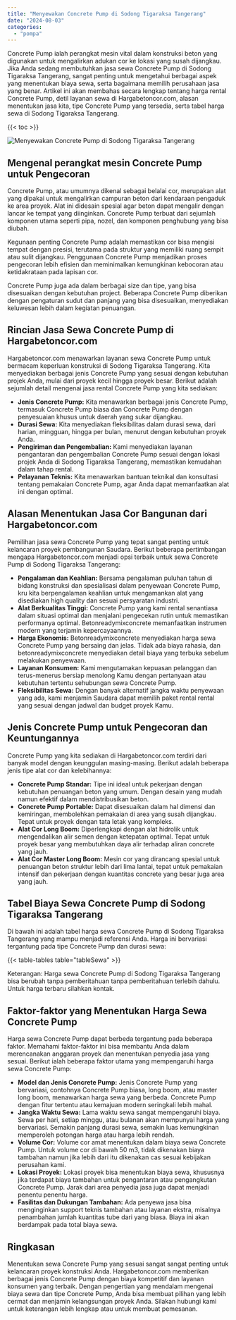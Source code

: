 ```yaml
---
title: "Menyewakan Concrete Pump di Sodong Tigaraksa Tangerang"
date: "2024-08-03"
categories: 
  - "pompa"
---
```




Concrete Pump ialah perangkat mesin vital dalam konstruksi beton yang digunakan untuk mengalirkan adukan cor ke lokasi yang susah dijangkau. Jika Anda sedang membutuhkan jasa sewa Concrete Pump di Sodong Tigaraksa Tangerang, sangat penting untuk mengetahui berbagai aspek yang menentukan biaya sewa, serta bagaimana memilih perusahaan jasa yang benar. Artikel ini akan membahas secara lengkap tentang harga rental Concrete Pump, detil layanan sewa di Hargabetoncor.com, alasan menentukan jasa kita, tipe Concrete Pump yang tersedia, serta tabel harga sewa di Sodong Tigaraksa Tangerang.

{{< toc >}}

![Menyewakan Concrete Pump di Sodong Tigaraksa Tangerang](https://hargareadymixid.github.io/pompa/concrete-pump%20(9).png)

## Mengenal perangkat mesin Concrete Pump untuk Pengecoran

Concrete Pump, atau umumnya dikenal sebagai belalai cor, merupakan alat yang dipakai untuk mengalirkan campuran beton dari kendaraan pengaduk ke area proyek. Alat ini didesain spesial agar beton dapat mengalir dengan lancar ke tempat yang diinginkan. Concrete Pump terbuat dari sejumlah komponen utama seperti pipa, nozel, dan komponen penghubung yang bisa diubah.

Kegunaan penting Concrete Pump adalah memastikan cor bisa mengisi tempat dengan presisi, terutama pada struktur yang memiliki ruang sempit atau sulit dijangkau. Penggunaan Concrete Pump menjadikan proses pengecoran lebih efisien dan meminimalkan kemungkinan kebocoran atau ketidakrataan pada lapisan cor.

Concrete Pump juga ada dalam berbagai size dan tipe, yang bisa disesuaikan dengan kebutuhan project. Beberapa Concrete Pump diberikan dengan pengaturan sudut dan panjang yang bisa disesuaikan, menyediakan keluwesan lebih dalam kegiatan penuangan.

## Rincian Jasa Sewa Concrete Pump di Hargabetoncor.com

Hargabetoncor.com menawarkan layanan sewa Concrete Pump untuk bermacam keperluan konstruksi di Sodong Tigaraksa Tangerang. Kita menyediakan berbagai jenis Concrete Pump yang sesuai dengan kebutuhan projek Anda, mulai dari proyek kecil hingga proyek besar. Berikut adalah sejumlah detail mengenai jasa rental Concrete Pump yang kita sediakan:

- **Jenis Concrete Pump:** Kita menawarkan berbagai jenis Concrete Pump, termasuk Concrete Pump biasa dan Concrete Pump dengan penyesuaian khusus untuk daerah yang sukar dijangkau.
- **Durasi Sewa:** Kita menyediakan fleksibilitas dalam durasi sewa, dari harian, mingguan, hingga per bulan, menurut dengan kebutuhan proyek Anda.
- **Pengiriman dan Pengembalian:** Kami menyediakan layanan pengantaran dan pengembalian Concrete Pump sesuai dengan lokasi projek Anda di Sodong Tigaraksa Tangerang, memastikan kemudahan dalam tahap rental.
- **Pelayanan Teknis:** Kita menawarkan bantuan teknikal dan konsultasi tentang pemakaian Concrete Pump, agar Anda dapat memanfaatkan alat ini dengan optimal.

## Alasan Menentukan Jasa Cor Bangunan dari Hargabetoncor.com

Pemilihan jasa sewa Concrete Pump yang tepat sangat penting untuk kelancaran proyek pembangunan Saudara. Berikut beberapa pertimbangan mengapa Hargabetoncor.com menjadi opsi terbaik untuk sewa Concrete Pump di Sodong Tigaraksa Tangerang:

- **Pengalaman dan Keahlian:** Bersama pengalaman puluhan tahun di bidang konstruksi dan spesialisasi dalam penyewaan Concrete Pump, kru kita berpengalaman keahlian untuk mengamankan alat yang disediakan high quality dan sesuai persyaratan industri.
- **Alat Berkualitas Tinggi:** Concrete Pump yang kami rental senantiasa dalam situasi optimal dan menjalani pengecekan rutin untuk memastikan performanya optimal. Betonreadymixconcrete memanfaatkan instrumen modern yang terjamin kepercayaannya.
- **Harga Ekonomis:** Betonreadymixconcrete menyediakan harga sewa Concrete Pump yang bersaing dan jelas. Tidak ada biaya rahasia, dan betonreadymixconcrete menyediakan detail biaya yang terbuka sebelum melakukan penyewaan.
- **Layanan Konsumen:** Kami mengutamakan kepuasan pelanggan dan terus-menerus bersiap menolong Kamu dengan pertanyaan atau kebutuhan tertentu sehubungan sewa Concrete Pump.
- **Fleksibilitas Sewa:** Dengan banyak alternatif jangka waktu penyewaan yang ada, kami menjamin Saudara dapat memilih paket rental rental yang sesuai dengan jadwal dan budget proyek Kamu.

## Jenis Concrete Pump untuk Pengecoran dan Keuntungannya

Concrete Pump yang kita sediakan di Hargabetoncor.com terdiri dari banyak model dengan keunggulan masing-masing. Berikut adalah beberapa jenis tipe alat cor dan kelebihannya:

- **Concrete Pump Standar:** Tipe ini ideal untuk pekerjaan dengan kebutuhan penuangan beton yang umum. Dengan desain yang mudah namun efektif dalam mendistribusikan beton.
- **Concrete Pump Portable:** Dapat disesuaikan dalam hal dimensi dan kemiringan, membolehkan pemakaian di area yang susah dijangkau. Tepat untuk proyek dengan tata letak yang kompleks.
- **Alat Cor Long Boom:** Diperlengkapi dengan alat hidrolik untuk mengendalikan alir semen dengan ketepatan optimal. Tepat untuk proyek besar yang membutuhkan daya alir terhadap aliran concrete yang jauh.
- **Alat Cor Master Long Boom:** Mesin cor yang dirancang spesial untuk penuangan beton struktur lebih dari lima lantai, tepat untuk pemakaian intensif dan pekerjaan dengan kuantitas concrete yang besar juga area yang jauh.

## Tabel Biaya Sewa Concrete Pump di Sodong Tigaraksa Tangerang

Di bawah ini adalah tabel harga sewa Concrete Pump di Sodong Tigaraksa Tangerang yang mampu menjadi referensi Anda. Harga ini bervariasi tergantung pada tipe Concrete Pump dan durasi sewa:

{{< table-tables table="tableSewa" >}}

Keterangan: Harga sewa Concrete Pump di Sodong Tigaraksa Tangerang bisa berubah tanpa pemberitahuan tanpa pemberitahuan terlebih dahulu. Untuk harga terbaru silahkan kontak.

## Faktor-faktor yang Menentukan Harga Sewa Concrete Pump

Harga sewa Concrete Pump dapat berbeda tergantung pada beberapa faktor. Memahami faktor-faktor ini bisa membantu Anda dalam merencanakan anggaran proyek dan menentukan penyedia jasa yang sesuai. Berikut ialah beberapa faktor utama yang mempengaruhi harga sewa Concrete Pump:

- **Model dan Jenis Concrete Pump:** Jenis Concrete Pump yang bervariasi, contohnya Concrete Pump biasa, long boom, atau master long boom, menawarkan harga sewa yang berbeda. Concrete Pump dengan fitur tertentu atau kemajuan modern seringkali lebih mahal.
- **Jangka Waktu Sewa:** Lama waktu sewa sangat mempengaruhi biaya. Sewa per hari, setiap minggu, atau bulanan akan mempunyai harga yang bervariasi. Semakin panjang durasi sewa, semakin luas kemungkinan memperoleh potongan harga atau harga lebih rendah.
- **Volume Cor:** Volume cor amat menentukan dalam biaya sewa Concrete Pump. Untuk volume cor di bawah 50 m3, tidak dikenakan biaya tambahan namun jika lebih dari itu dikenakan cas sesuai kebijakan perusahan kami.
- **Lokasi Proyek:** Lokasi proyek bisa menentukan biaya sewa, khususnya jika terdapat biaya tambahan untuk pengantaran atau pengangkutan Concrete Pump. Jarak dari area penyedia jasa juga dapat menjadi penentu penentu harga.
- **Fasilitas dan Dukungan Tambahan:** Ada penyewa jasa bisa menginginkan support teknis tambahan atau layanan ekstra, misalnya penambahan jumlah kuantitas tube dari yang biasa. Biaya ini akan berdampak pada total biaya sewa.

## Ringkasan

Menentukan sewa Concrete Pump yang sesuai sangat sangat penting untuk kelancaran proyek konstruksi Anda. Hargabetoncor.com memberikan berbagai jenis Concrete Pump dengan biaya kompetitif dan layanan konsumen yang terbaik. Dengan pengertian yang mendalam mengenai biaya sewa dan tipe Concrete Pump, Anda bisa membuat pilihan yang lebih cermat dan menjamin kelangsungan proyek Anda. Silakan hubungi kami untuk keterangan lebih lengkap atau untuk membuat pemesanan.
